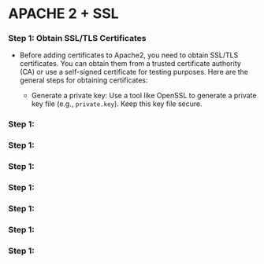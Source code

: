 # APACHE 2 + SSL

### Step 1: Obtain SSL/TLS Certificates

- Before adding certificates to Apache2, you need to obtain SSL/TLS certificates. You can obtain them from a trusted certificate authority (CA) or use a self-signed certificate for testing purposes. Here are the general steps for obtaining certificates:

  * Generate a private key: Use a tool like OpenSSL to generate a private key file (e.g., ``private.key``). Keep this key file secure.

### Step 1:

### Step 1:

### Step 1:

### Step 1:

### Step 1:

### Step 1:

### Step 1:
